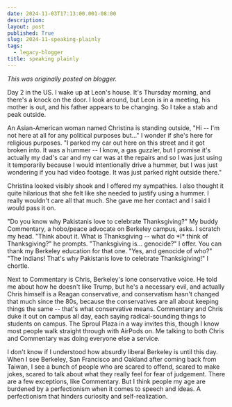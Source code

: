 ```yaml
---
date: 2024-11-03T17:13:00.001-08:00
description: 
layout: post
published: True
slug: 2024-11-speaking-plainly
tags:
  - legacy-blogger
title: speaking plainly
---
```


*This was originally posted on blogger.*

Day 2 in the US. I wake up at Leon's house. It's Thursday morning, and there's a knock on the door. I look around, but Leon is in a meeting, his mother is out, and his father appears to be changing. So I take a stab and peak outside.  
  
An Asian-American woman named Christina is standing outside, "Hi -- I'm not here at all for any political purposes but..." I wonder if she's here for religious purposes. "I parked my car out here on this street and it got broken into. It was a hummer -- I know, a gas guzzler, but I promise it's actually my dad's car and my car was at the repairs and so I was just using it temporarily because I would intentionally drive a hummer, but I was just wondering if you had video footage. It was just parked right outside there."  
  
Christina looked visibly shook and I offered my sympathies. I also thought it quite hilarious that she felt like she needed to justify using a hummer. I really wouldn't care all that much. She gave me her contact and I said I would pass it on.   
  
"Do you know why Pakistanis love to celebrate Thanksgiving?" My buddy Commentary, a hobo/peace advocate on Berkeley campus, asks. I scratch my head. "Think about it. What is Thanksgiving -- what do \*I\* think of Thanksgiving?" he prompts. "Thanksgiving is... genocide?" I offer. You can thank my Berkeley education for that one. "Yes, and genocide of who?" "The Indians! That's why Pakistanis love to celebrate Thanksigiving!" I chortle.  
  
Next to Commentary is Chris, Berkeley's lone conservative voice. He told me about how he doesn't like Trump, but he's a necessary evil, and actually Chris himself is a Reagan conservative, and conservatism hasn't changed that much since the 80s, because the conservatives are all about keeping things the same -- that's what conservative means. Commentary and Chris duke it out on campus all day, each saying radical-sounding things to students on campus. The Sproul Plaza in a way invites this, though I know most people walk straight through with AirPods on. Me talking to both Chris and Commentary was doing everyone else a service.  
  
I don't know if I understood how absurdly liberal Berkeley is until this day. When I see Berkeley, San Francisco and Oakland after coming back from Taiwan, I see a bunch of people who are scared to offend, scared to make jokes, scared to talk about what they really feel for fear of judgement. There are a few exceptions, like Commentary. But I think people my age are burdened by a perfectionism when it comes to speech and ideas. A perfectionism that hinders curiosity and self-realization.   


